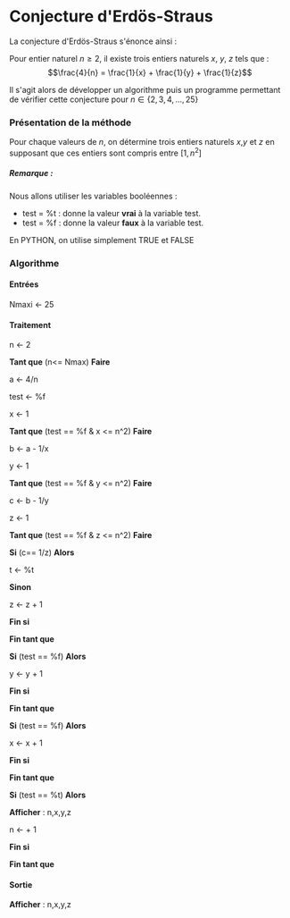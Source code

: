# Conjecture d'Erdös-Straus
La conjecture d'Erdös-Straus s'énonce ainsi :

Pour entier naturel $n\geq 2$, il existe trois entiers naturels $x$, $y$, $z$ tels que :
$$\frac{4}{n} = \frac{1}{x} + \frac{1}{y} + \frac{1}{z}$$

Il s'agit alors de développer un algorithme puis un programme permettant de vérifier cette conjecture pour $n \in \{2,3,4,\dots,25\}$
### Présentation de la méthode
Pour chaque valeurs de $n$, on détermine trois entiers naturels $x$,$y$ et $z$ en supposant que ces entiers sont compris entre $[1,n^{2}]$
##### Remarque :
Nous allons utiliser les variables booléennes :
- test = %t : donne la valeur **vrai** à la variable test.
- test = %f : donne la valeur **faux** à la variable test.

En PYTHON, on utilise simplement TRUE et FALSE
### Algorithme

#### Entrées
Nmaxi  ← 25

#### Traitement
n  ← 2
<!-- -->
**Tant que** (n<= Nmax) **Faire**
<!-- -->
a ← 4/n
<!-- -->
test ← %f
<!-- -->
x ← 1
<!-- -->
**Tant que** (test == %f & x <= n^2) **Faire**
<!-- -->
b ← a - 1/x
<!-- -->
y ← 1
<!-- -->
**Tant que** (test == %f & y <= n^2) **Faire**
<!-- -->
c ← b - 1/y
<!-- -->
z ← 1
<!-- -->
**Tant que** (test == %f & z <= n^2) **Faire**
<!-- -->
**Si** (c== 1/z) **Alors**
<!-- -->
t ← %t
<!-- -->
**Sinon**
<!-- -->
z  ← z + 1
<!-- -->
**Fin si**
<!-- -->
**Fin tant que**
<!-- -->
**Si** (test == %f) **Alors**
<!-- -->
y ← y + 1
<!-- -->
**Fin si**
<!-- -->
**Fin tant que**
<!-- -->
**Si** (test == %f) **Alors**
<!-- -->
x ← x + 1
<!-- -->
**Fin si**
<!-- -->
**Fin tant que**
<!-- -->
**Si** (test == %t) **Alors**
<!-- -->
**Afficher** : n,x,y,z
<!-- -->
n ← + 1
<!-- -->
**Fin si**
<!-- -->
**Fin tant que**
<!-- -->
#### Sortie
**Afficher** : n,x,y,z
